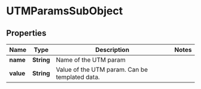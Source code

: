 # UTMParamsSubObject

## Properties
Name | Type | Description | Notes
------------ | ------------- | ------------- | -------------
**name** | **String** | Name of the UTM param | 
**value** | **String** | Value of the UTM param. Can be templated data. | 
